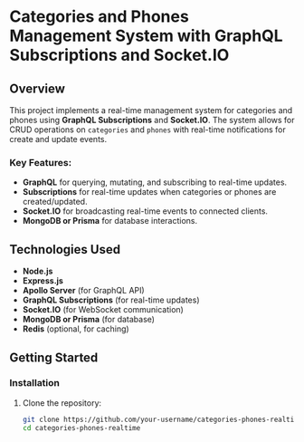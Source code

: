 # Categories and Phones Management System with GraphQL Subscriptions and Socket.IO

## Overview

This project implements a real-time management system for categories and phones using **GraphQL Subscriptions** and **Socket.IO**. The system allows for CRUD operations on `categories` and `phones` with real-time notifications for create and update events. 

### Key Features:
- **GraphQL** for querying, mutating, and subscribing to real-time updates.
- **Subscriptions** for real-time updates when categories or phones are created/updated.
- **Socket.IO** for broadcasting real-time events to connected clients.
- **MongoDB or Prisma** for database interactions.

## Technologies Used
- **Node.js**
- **Express.js**
- **Apollo Server** (for GraphQL API)
- **GraphQL Subscriptions** (for real-time updates)
- **Socket.IO** (for WebSocket communication)
- **MongoDB or Prisma** (for database)
- **Redis** (optional, for caching)
  
## Getting Started

### Installation

1. Clone the repository:
   ```bash
   git clone https://github.com/your-username/categories-phones-realtime.git
   cd categories-phones-realtime
